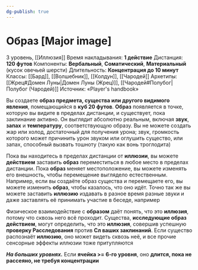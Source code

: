 ```yaml
---
dg-publish: true
---
```

# Образ [Major image]
3 уровень, [[Иллюзия]]
Время накладывания: **1 действие**
Дистанция: **120 футов**
Компоненты: **Вербальный**, **Соматический**, **Материальный** (кусок овечьей шерсти)
Длительность: **Концентрация до 10 минут**
Классы: [[Бард]], [[Волшебник]], [[Колдун]], [[Чародей]]
Архетипы: [[Жрец#Домен Луны|Домен Луны (Жрец)]], [[Чародей#Полубог|Полубог (Чародей)]]
Источник: «Player's handbook»

Вы создаете **образ предмета, существа или другого видимого явления**, помещающийся в **куб 20 футов**. **Образ** появляется в точке, которую вы видите в пределах дистанции, и существует, пока заклинание активно. Он выглядит абсолютно реальным, включая **звук**, **запах** и **температуру**, соответствующую образу. Вы не можете создать жар или холод, достаточный для получения урона; звук, громкость которого может причинить урон звуком или оглушить существо, или запах, способный вызвать тошноту (такую как вонь троглодита)

Пока вы находитесь в пределах дистанции от **иллюзии**, вы можете **действием** заставить **образ** переместиться в любое место в пределах дистанции. Пока **образ** меняет местоположение, вы можете изменять его внешность, чтобы перемещение выглядело естественным. Например, если вы создаёте образ существа и перемещаете его, вы можете изменить **образ**, чтобы казалось, что оно идёт. Точно так же вы можете заставить **иллюзию** издавать в разное время разные звуки и даже заставлять её принимать участие в беседе, например

Физическое взаимодействие с **образом** даёт понять, что это **иллюзия**, потому что сквозь него всё проходит. Существа, **исследующие образ действием**, могут определить, что это **иллюзия**, совершив успешную **проверку Расследования** против **Сл ваших заклинаний**. Если существо распознаёт **иллюзию**, оно может видеть сквозь неё, и все прочие сенсорные эффекты иллюзии тоже притупляются

**_На больших уровнях._** Если **ячейка >= 6-го уровня**, оно **длится, пока не рассеяно, не требуя концентрации**